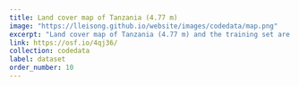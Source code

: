 ```yaml
---
title: Land cover map of Tanzania (4.77 m)
image: "https://lleisong.github.io/website/images/codedata/map.png"
excerpt: "Land cover map of Tanzania (4.77 m) and the training set are shared on [**OSF**](https://osf.io/4qj36/). The interested users can go there to download them."
link: https://osf.io/4qj36/
collection: codedata
label: dataset
order_number: 10
---
```

